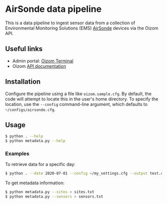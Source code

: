 # AirSonde data pipeline

This is a data pipeline to ingest sensor data from a collection of Environmental Monitoring Solutions (EMS) [AirSonde](https://www.em-solutions.co.uk/airsonde/) devices via the Oizom API.

## Useful links

* Admin portal: [Oizom Terminal](https://terminal.oizom.com) 
* Oizom [API documentation](https://production.oizom.com/documentation/)

## Installation

Configure the pipeline using a file like `oizom.sample.cfg`. By default, the code will attempt to locate this in the user's home directory. To specify the location, use the `--config` command-line argument, which defaults to `~/configs/airsonde.cfg`.

## Usage

```bash
$ python . --help
$ python metadata.py --help
```

### Examples

To retrieve data for a specific day:

```bash
$ python . --date 2020-07-01 --config ~/my_settings.cfg --output test.csv
```

To get metadata information:

```bash
$ python metadata.py --sites > sites.txt
$ python metadata.py --sensors > sensors.txt
```

